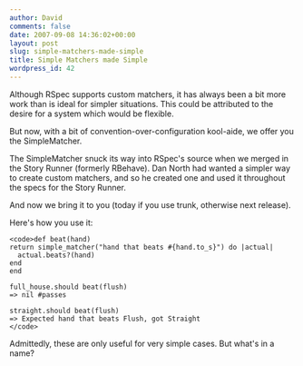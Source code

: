 ```yaml
---
author: David
comments: false
date: 2007-09-08 14:36:02+00:00
layout: post
slug: simple-matchers-made-simple
title: Simple Matchers made Simple
wordpress_id: 42
---
```


Although RSpec supports custom matchers, it has always been a bit more work than is ideal for simpler situations. This could be attributed to the desire for a system which would be flexible.






But now, with a bit of convention-over-configuration kool-aide, we offer you the SimpleMatcher.






The SimpleMatcher snuck its way into RSpec's source when we merged in the Story Runner (formerly RBehave). Dan North had wanted a simpler way to create custom matchers, and so he created one and used it throughout the specs for the Story Runner.






And now we bring it to you (today if you use trunk, otherwise next release).






Here's how you use it:





    
    <code>def beat(hand)
    return simple_matcher("hand that beats #{hand.to_s}") do |actual|
      actual.beats?(hand)
    end
    end
    
    full_house.should beat(flush)
    => nil #passes
    
    straight.should beat(flush)
    => Expected hand that beats Flush, got Straight
    </code>





Admittedly, these are only useful for very simple cases. But what's in a name?
